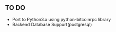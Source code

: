 TO DO
-----
* Port to Python3.x using python-bitcoinrpc library
* Backend Database Support(postgresql)
